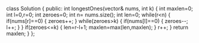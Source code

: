 class Solution {
public:
int longestOnes(vector<int>& nums, int k) {
int maxlen=0;
int l=0,r=0;
int zeroes=0;
int n= nums.size();
int len=0;
while(r<n)
{
if(nums[r]==0)
{
zeroes++;
}
while(zeroes>k)
{
if(nums[l]==0)
{
zeroes--;
l++;
}
}
if(zeroes<=k)
{
len=r-l+1;
maxlen=max(len,maxlen);
}
r++;
}
return maxlen;
}
};
